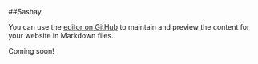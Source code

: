 ##Sashay

You can use the [editor on GitHub](https://github.com/chouette254/Sashay/edit/gh-pages/index.md) to maintain and preview the content for your website in Markdown files.






Coming soon! 

